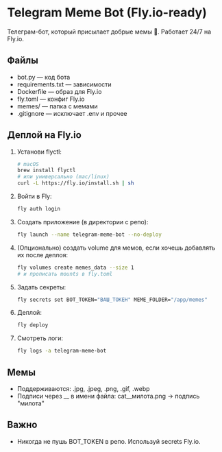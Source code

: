 # Telegram Meme Bot (Fly.io-ready)

Телеграм-бот, который присылает добрые мемы 💞. Работает 24/7 на Fly.io.

## Файлы
- bot.py — код бота
- requirements.txt — зависимости
- Dockerfile — образ для Fly.io
- fly.toml — конфиг Fly.io
- memes/ — папка с мемами
- .gitignore — исключает .env и прочее

## Деплой на Fly.io

1. Установи flyctl:
   ```bash
   # macOS
   brew install flyctl
   # или универсально (mac/linux)
   curl -L https://fly.io/install.sh | sh
   ```
2. Войти в Fly:
   ```bash
   fly auth login
   ```
3. Создать приложение (в директории с репо):
   ```bash
   fly launch --name telegram-meme-bot --no-deploy
   ```
4. (Опционально) создать volume для мемов, если хочешь добавлять их после деплоя:
   ```bash
   fly volumes create memes_data --size 1
   # и прописать mounts в fly.toml
   ```
5. Задать секреты:
   ```bash
   fly secrets set BOT_TOKEN="ВАШ_ТОКЕН" MEME_FOLDER="/app/memes"
   ```
6. Деплой:
   ```bash
   fly deploy
   ```
7. Смотреть логи:
   ```bash
   fly logs -a telegram-meme-bot
   ```

## Мемы
- Поддерживаются: .jpg, .jpeg, .png, .gif, .webp
- Подписи через __ в имени файла: cat__милота.png → подпись "милота"

## Важно
- Никогда не пушь BOT_TOKEN в репо. Используй secrets Fly.io.
